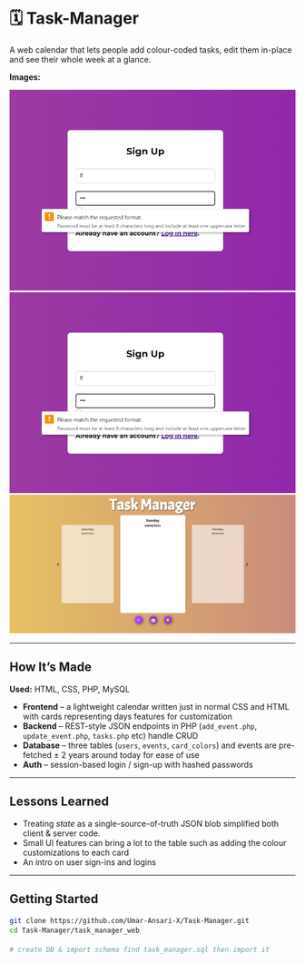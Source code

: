 # 🗓️ Task-Manager
A  web calendar that lets people add colour-coded tasks, edit them in-place and see their whole week at a glance.

**Images:**

![Login Screenshot](images/login.png)
![Login Screenshot](images/login.png)
![Cards Screenshot](images/cards.png)

---

## How It’s Made

**Used:** HTML, CSS, PHP, MySQL

* **Frontend** – a lightweight calendar written just in normal CSS and HTML with cards representing days features for customization
* **Backend** – REST-style JSON endpoints in PHP (`add_event.php`, `update_event.php`, `tasks.php` etc) handle CRUD 
* **Database** – three tables (`users`, `events`, `card_colors`) and events are pre-fetched ± 2 years around today for ease of use
* **Auth** – session-based login / sign-up with hashed passwords

---


## Lessons Learned 

* Treating *state* as a single-source-of-truth JSON blob simplified both client & server code.  
* Small UI features can bring a lot to the table such as adding the colour customizations to each card
* An intro on user sign-ins and logins


---


## Getting Started

```bash
git clone https://github.com/Umar-Ansari-X/Task-Manager.git
cd Task-Manager/task_manager_web

# create DB & import schema find task_manager.sql then import it
```
